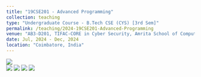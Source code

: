 ```yaml
---
title: "19CSE201 - Advanced Programming"
collection: teaching
type: "Undergraduate Course - B.Tech CSE (CYS) [3rd Sem]"
permalink: /teaching/2024-19CSE201-Advanced-Programming
venue: "AB3-D201, TIFAC-CORE in Cyber Security, Amrita School of Computing, Amrita Vishwa Vidyapeetham"
date: Jul, 2024 - Dec, 2024
location: "Coimbatore, India"
---
```


![](https://img.shields.io/badge/Regular_Students-61-blue) <br/>
![](https://img.shields.io/badge/Course_Outcome_Attainment-TBD-blue) 
![](https://img.shields.io/badge/Average_Marks-TBD-blue) 
![](https://img.shields.io/badge/TLP_Feedback-TBD-blue) 
![](https://img.shields.io/badge/Course_Feedback-TBD-blue) 

